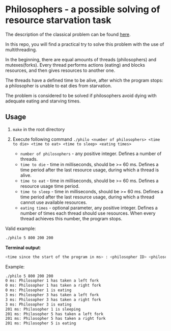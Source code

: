 # Philosophers - a possible solving of resource starvation task

The description of the classical problem can be found [here](https://en.wikipedia.org/wiki/Dining_philosophers_problem).

In this repo, you will find a practical try to solve this problem with the use of multithreading.

In the beginning, there are equal amounts of threads (philosophers) and mutexes(forks). Every thread performs actions (eating) and blocks resources, and then gives resources to another one. 

The threads have a defined time to be alive, after which the program stops: a philosopher is unable to eat dies from starvation. 

The problem is considered to be solved if philosophers avoid dying with adequate eating and starving times.

## Usage

1. `make` in the root directory
2. Execute following command `./philo <number of philosophers> <time to die> <time to eat> <time to sleep> <eating times>`
    
    * `number of philosophers` - any positive integer. Defines a number of threads.
    * `time to die` - time in milliseconds, should be >= 60 ms. Defines a time period after the last resource usage, during which a thread is alive.
    * `time to eat` - time in milliseconds, should be >= 60 ms. Defines a resource usage time period.
    * `time to sleep` - time in milliseconds, should be >= 60 ms. Defines a time period after the last resource usage, during which a thread cannot use available resources.
    * `eating times` - optional parameter, any positive integer. Defines a number of times each thread should use resources. When every thread achieves this number, the program stops.

Valid example:

```bash
./philo 5 800 200 200
```

**Terminal output**:

```bash
<time since the start of the program in ms> : <philosopher ID> <philosopher state>
```

Example:

```bash
./philo 5 800 200 200
0 ms: Philosopher 1 has taken a left fork
0 ms: Philosopher 1 has taken a right fork
0 ms: Philosopher 1 is eating
3 ms: Philosopher 3 has taken a left fork
3 ms: Philosopher 3 has taken a right fork
3 ms: Philosopher 3 is eating
201 ms: Philosopher 1 is sleeping
201 ms: Philosopher 5 has taken a left fork
201 ms: Philosopher 5 has taken a right fork
201 ms: Philosopher 5 is eating
```